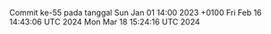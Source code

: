 Commit ke-55 pada tanggal Sun Jan 01 14:00 2023 +0100
Fri Feb 16 14:43:06 UTC 2024
Mon Mar 18 15:24:16 UTC 2024
